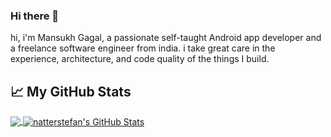 ### Hi there 👋

hi, i'm Mansukh Gagal, a passionate self-taught Android app developer and a freelance software engineer from india. i take great care in the experience, architecture, and code quality of the things I build.

## &#x1f4c8; My GitHub Stats

<a href="https://github.com/mg-ahir/myprofile">
  <img align="center" src="https://github-readme-stats.vercel.app/api/top-langs/?username=mansukhgagal&hide=java,html&title_color=000000&text_color=000000" />
</a>

<a href="https://github.com/mg-ahir/myprofile">
  <img align="center" src="https://github-readme-stats.vercel.app/api?username=mg-ahir&show_icons=true&line_height=27&count_private=true&title_color=000000&text_color=000000&icon_color=FAC051" alt="natterstefan's GitHub Stats" />
</a>


[2]: https://www.linkedin.com/in/mansukh-a-23302094/
<!--
**mansukhgagal/mansukhgagal** is a ✨ _special_ ✨ repository because its `README.md` (this file) appears on your GitHub profile.

Here are some ideas to get you started:

- 🔭 I’m currently working on ...
- 🌱 I’m currently learning ...
- 👯 I’m looking to collaborate on ...
- 🤔 I’m looking for help with ...
- 💬 Ask me about ...
- 📫 How to reach me: ...
- 😄 Pronouns: ...
- ⚡ Fun fact: ...
-->
